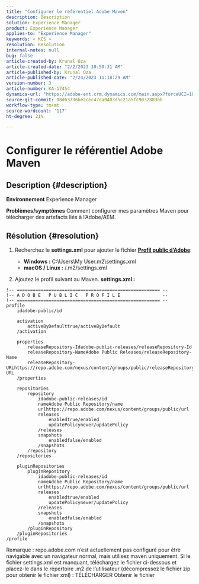 ```yaml
---
title: "Configurer le référentiel Adobe Maven"
description: Description
solution: Experience Manager
product: Experience Manager
applies-to: "Experience Manager"
keywords: « KCS »
resolution: Resolution
internal-notes: null
bug: false
article-created-by: Krunal Oza
article-created-date: "2/2/2023 10:50:31 AM"
article-published-by: Krunal Oza
article-published-date: "2/24/2023 11:18:29 AM"
version-number: 3
article-number: KA-17454
dynamics-url: "https://adobe-ent.crm.dynamics.com/main.aspx?forceUCI=1&pagetype=entityrecord&etn=knowledgearticle&id=7cfbff68-e7a2-ed11-aad1-6045bd006149"
source-git-commit: 08d63736be2cec47da0403d5c21a5fc9032883bb
workflow-type: tm+mt
source-wordcount: '117'
ht-degree: 21%

---
```


# Configurer le référentiel Adobe Maven

## Description {#description}

<b>Environnement</b>
Experience Manager


<b>Problèmes/symptômes</b>
Comment configurer mes paramètres Maven pour télécharger des artefacts liés à l’Adobe/AEM.


## Résolution {#resolution}


1. Recherchez le <b>settings.xml</b> pour ajouter le fichier <b>[Profil public d’Adobe](https://repo.adobe.com/)</b>:

   - <b>Windows :</b> C:\Users\My User\.m2\settings.xml
   - <b>macOS / Linux :</b> /.m2/settings.xml
2. Ajoutez le profil suivant au Maven. <b>settings.xml :</b>



```
!-- ====================================================== --
!-- A D O B E   P U B L I C   P R O F I L E                --
!-- ====================================================== --
profile
    idadobe-public/id

    activation
        activeByDefaulttrue/activeByDefault
    /activation

    properties
        releaseRepository-Idadobe-public-releases/releaseRepository-Id
        releaseRepository-NameAdobe Public Releases/releaseRepository-Name
        releaseRepository-URLhttps://repo.adobe.com/nexus/content/groups/public/releaseRepository-URL
    /properties

    repositories
        repository
            idadobe-public-releases/id
            nameAdobe Public Repository/name
            urlhttps://repo.adobe.com/nexus/content/groups/public/url
            releases
                enabledtrue/enabled
                updatePolicynever/updatePolicy
            /releases
            snapshots
                enabledfalse/enabled
            /snapshots
        /repository
    /repositories

    pluginRepositories
        pluginRepository
            idadobe-public-releases/id
            nameAdobe Public Repository/name
            urlhttps://repo.adobe.com/nexus/content/groups/public/url
            releases
                enabledtrue/enabled
                updatePolicynever/updatePolicy
            /releases
            snapshots
                enabledfalse/enabled
            /snapshots
        /pluginRepository
    /pluginRepositories
/profile
```


Remarque : repo.adobe.com n’est actuellement pas configuré pour être navigable avec un navigateur normal, mais utilisez maven uniquement. Si le fichier settings.xml est manquant, téléchargez le fichier ci-dessous et placez-le dans le répertoire .m2 de l’utilisateur (décompressez le fichier zip pour obtenir le fichier xml) : TÉLÉCHARGER Obtenir le fichier
